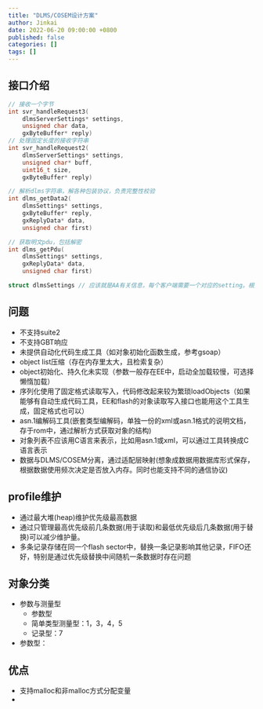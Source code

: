 ```yaml
---
title: "DLMS/COSEM设计方案"
author: Jinkai
date: 2022-06-20 09:00:00 +0800
published: false
categories: []
tags: []
---
```


## 接口介绍

```c
// 接收一个字节
int svr_handleRequest3(
    dlmsServerSettings* settings,
    unsigned char data,
    gxByteBuffer* reply)
// 处理固定长度的接收字符串
int svr_handleRequest2(
    dlmsServerSettings* settings,
    unsigned char* buff,
    uint16_t size,
    gxByteBuffer* reply)

// 解析dlms字符串，解各种包装协议，负责完整性校验
int dlms_getData2(
    dlmsSettings* settings,
    gxByteBuffer* reply,
    gxReplyData* data,
    unsigned char first)

// 获取明文pdu，包括解密
int dlms_getPdu(
    dlmsSettings* settings,
    gxReplyData* data,
    unsigned char first)
```

```c
struct dlmsSettings // 应该就是AA有关信息，每个客户端需要一个对应的setting。根据示例这样设计每个接口只允许一个AA(应该可以实现多个)。每个setting中global key信息单独保存。

```

## 问题

- 不支持suite2
- 不支持GBT响应
- 未提供自动化代码生成工具（如对象初始化函数生成，参考gsoap）
- object list压缩（存在内存里太大，且检索复杂）
- object初始化、持久化未实现（参数一般存在EE中，启动全加载较慢，可选择懒惰加载）
- 序列化使用了固定格式读取写入，代码修改起来较为繁琐loadObjects（如果能够有自动生成代码工具，EE和flash的对象读取写入接口也能用这个工具生成，固定格式也可以）
- asn.1编解码工具(嵌套类型编解码，单独一份的xml或asn.1格式的说明文档，存于rom中，通过解析方式获取对象的结构)
- 对象列表不应该用C语言来表示，比如用asn.1或xml，可以通过工具转换成C语言表示
- 数据与DLMS/COSEM分离，通过适配层映射(想象成数据用数据库形式保存，根据数据使用频次决定是否放入内存。同时也能支持不同的通信协议)

## profile维护

- 通过最大堆(heap)维护优先级最高数据
- 通过只管理最高优先级前几条数据(用于读取)和最低优先级后几条数据(用于替换)可以减少维护量。
- 多条记录存储在同一个flash sector中，替换一条记录影响其他记录，FIFO还好，特别是通过优先级替换中间随机一条数据时存在问题

## 对象分类

- 参数与测量型
  - 参数型
  - 简单类型测量型：1，3，4，5
  - 记录型：7
- 参数型：

## 优点

- 支持malloc和非malloc方式分配变量
- 
